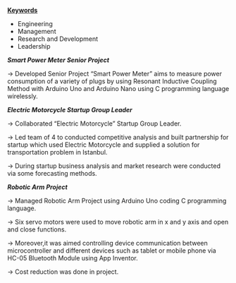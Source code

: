 <ins>**Keywords**</ins>

  - Engineering
  - Management
  - Research and Development
  - Leadership

    
**_Smart Power Meter Senior Project_**

  -> Developed Senior Project “Smart Power Meter” aims to measure power consumption of a variety of plugs by using
 Resonant Inductive Coupling Method with Arduino Uno and Arduino Nano using C programming language wirelessly.

 
**_Electric Motorcycle Startup Group Leader_**


  ->	Collaborated “Electric Motorcycle” Startup Group Leader.


  -> Led team of 4 to conducted competitive analysis and built partnership for startup which used Electric Motorcycle 
and supplied a solution for transportation problem in Istanbul.


  -> During startup business analysis and market research were conducted via some forecasting methods.


**_Robotic Arm Project_**


  ->	Managed Robotic Arm Project using Arduino Uno coding C programming language.


  -> Six servo motors were used to move robotic arm in x and y axis and open and close functions. 


  -> Moreover,it was aimed controlling device communication between microcontroller and different devices 
such as tablet or mobile phone via HC-05 Bluetooth Module using App Inventor.


  -> Cost reduction was done in project.



